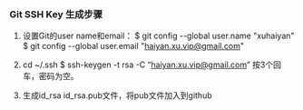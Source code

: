 ### Git SSH Key 生成步骤
1. 设置Git的user name和email：
$ git config --global user.name "xuhaiyan"
$ git config --global user.email "haiyan.xu.vip@gmail.com"

2. cd ~/.ssh
$ ssh-keygen -t rsa -C “haiyan.xu.vip@gmail.com”
按3个回车，密码为空。

3. 生成id_rsa  id_rsa.pub文件，将pub文件加入到github